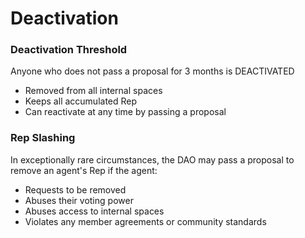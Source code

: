 # Deactivation

### Deactivation Threshold

Anyone who does not pass a proposal for 3 months is DEACTIVATED

* Removed from all internal spaces
* Keeps all accumulated Rep
* Can reactivate at any time by passing a proposal

### Rep Slashing

In exceptionally rare circumstances, the DAO may pass a proposal to remove an agent's Rep if the agent:

* Requests to be removed
* Abuses their voting power
* Abuses access to internal spaces
* Violates any member agreements or community standards



